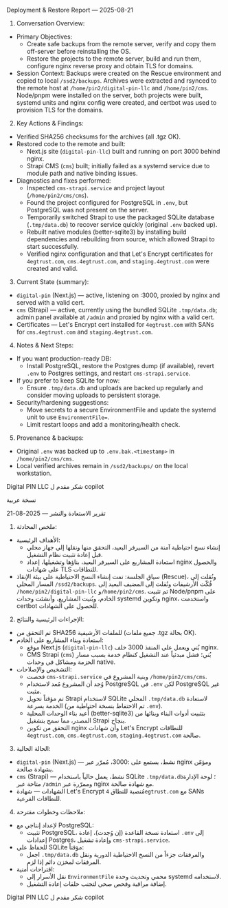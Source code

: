 Deployment & Restore Report — 2025-08-21

1. Conversation Overview:
- Primary Objectives:
  - Create safe backups from the remote server, verify and copy them off-server before reinstalling the OS.
  - Restore the projects to the remote server, build and run them, configure nginx reverse proxy and obtain TLS for domains.
- Session Context: Backups were created on the Rescue environment and copied to local `/ssd2/backups`. Archives were extracted and rsynced to the remote host at `/home/pin2/digital-pin-llc` and `/home/pin2/cms`. Node/pnpm were installed on the server, both projects were built, systemd units and nginx config were created, and certbot was used to provision TLS for the domains.

2. Key Actions & Findings:
- Verified SHA256 checksums for the archives (all .tgz OK).
- Restored code to the remote and built:
  - Next.js site (`digital-pin-llc`) built and running on port 3000 behind nginx.
  - Strapi CMS (`cms`) built; initially failed as a systemd service due to module path and native binding issues.
- Diagnostics and fixes performed:
  - Inspected `cms-strapi.service` and project layout (`/home/pin2/cms/cms`).
  - Found the project configured for PostgreSQL in `.env`, but PostgreSQL was not present on the server.
  - Temporarily switched Strapi to use the packaged SQLite database (`.tmp/data.db`) to recover service quickly (original `.env` backed up).
  - Rebuilt native modules (better-sqlite3) by installing build dependencies and rebuilding from source, which allowed Strapi to start successfully.
  - Verified nginx configuration and that Let's Encrypt certificates for `4egtrust.com`, `cms.4egtrust.com`, and `staging.4egtrust.com` were created and valid.

3. Current State (summary):
- `digital-pin` (Next.js) — active, listening on :3000, proxied by nginx and served with a valid cert.
- `cms` (Strapi) — active, currently using the bundled SQLite `.tmp/data.db`; admin panel available at `/admin` and proxied by nginx with a valid cert.
- Certificates — Let's Encrypt cert installed for `4egtrust.com` with SANs for `cms.4egtrust.com` and `staging.4egtrust.com`.

4. Notes & Next Steps:
- If you want production-ready DB:
  - Install PostgreSQL, restore the Postgres dump (if available), revert `.env` to Postgres settings, and restart `cms-strapi.service`.
- If you prefer to keep SQLite for now:
  - Ensure `.tmp/data.db` and uploads are backed up regularly and consider moving uploads to persistent storage.
- Security/hardening suggestions:
  - Move secrets to a secure EnvironmentFile and update the systemd unit to use `EnvironmentFile=`.
  - Limit restart loops and add a monitoring/health check.

5. Provenance & backups:
- Original `.env` was backed up to `.env.bak.<timestamp>` in `/home/pin2/cms/cms`.
- Local verified archives remain in `/ssd2/backups/` on the local workstation.

Digital PIN LLC
شكر مقدم ل copilot

نسخة عربية

تقرير الاستعادة والنشر — 2025-08-21

1. ملخص المحادثة:
- الأهداف الرئيسية:
  - إنشاء نسخ احتياطية آمنة من السيرفر البعيد، التحقق منها ونقلها إلى جهاز محلي قبل إعادة تثبيت نظام التشغيل.
  - استعادة المشاريع على السيرفر البعيد، بناؤها وتشغيلها، إعداد nginx والحصول على شهادات TLS للنطاقات.
- سياق الجلسة: تمت إنشاء النسخ الاحتياطية على بيئة الإنقاذ (Rescue)، ونُقلت إلى المسار المحلي `/ssd2/backups`. فُكّت الأرشيفات ونُقلت إلى المضيف البعيد إلى `/home/pin2/digital-pin-llc` و`/home/pin2/cms`. تم تثبيت Node/pnpm على الخادم، وبُنيت المشاريع، وأنشئت وحدات systemd وتكوين nginx، واستخدمت certbot للحصول على الشهادات.

2. الإجراءات الرئيسية والنتائج:
- تم التحقق من SHA256 للملفات الأرشيفية (جميع ملفات .tgz بحالة OK).
- استعادة وبناء المشاريع على الخادم:
  - موقع Next.js (`digital-pin-llc`) بُني ويعمل على المنفذ 3000 خلف nginx.
  - CMS Strapi (`cms`) بُني؛ فشل مبدئياً عند التشغيل كنظام خدمة بسبب مسار الحزمة ومشاكل في وحدات native.
- التشخيص والإصلاحات:
  - فحصت `cms-strapi.service` وبنية المشروع في `/home/pin2/cms/cms`.
  - وُجد أن المشروع مُعد لاستخدام PostgreSQL في `.env` لكن PostgreSQL غير مثبت.
  - تم مؤقتاً تحويل Strapi لاستخدام SQLite المحلي `.tmp/data.db` لاستعادة الخدمة بسرعة (تم الاحتفاظ بنسخة احتياطية من `.env`).
  - أُعيد بناء الوحدات المحلية (better-sqlite3) بتثبيت أدوات البناء وبنائها من المصدر، مما سمح بتشغيل Strapi بنجاح.
  - التحقق من تكوين nginx وأن شهادات Let's Encrypt للنطاقات `4egtrust.com`, `cms.4egtrust.com`, `staging.4egtrust.com` صالحة.

3. الحالة الحالية:
- `digital-pin` (Next.js) — نشط، يستمع على :3000، مُمرّر عبر nginx ومؤمّن بشهادة صالحة.
- `cms` (Strapi) — نشط، يعمل حالياً باستخدام SQLite `.tmp/data.db`؛ لوحة الإدارة متاحة عبر `/admin` وممرّرة عبر nginx مع شهادة صالحة.
- الشهادات — شهادة Let's Encrypt مُنصبة للنطاق `4egtrust.com` مع SANs للنطاقات الفرعية.

4. ملاحظات وخطوات مقترحة:
- لإعداد إنتاجي مع PostgreSQL:
  - تثبيت PostgreSQL، استعادة نسخة القاعدة (إن وُجدت)، إعادة `.env` إلى إعدادات Postgres، وإعادة تشغيل `cms-strapi.service`.
- للحفاظ على SQLite مؤقتاً:
  - اجعل `.tmp/data.db` والمرفقات جزءاً من النسخ الاحتياطية الدورية ونقل المرفقات لمخزن دائم إذا لزم.
- اقتراحات أمنية:
  - نقل الأسرار إلى `EnvironmentFile` محمي وتحديث وحدة systemd لاستخدامه.
  - إضافة مراقبة وفحص صحي لتجنب حلقات إعادة التشغيل.

Digital PIN LLC
شكر مقدم ل copilot
